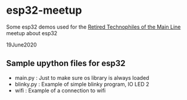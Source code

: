# esp32-meetup

Some esp32 demos used for the [Retired Technophiles of the Main Line](https://www.meetup.com/Retired-Technophiles-of-the-Main-Line/events/) meetup about esp32

19June2020

## Sample upython files for esp32

- main.py : Just to make sure os library is always loaded
- blinky.py : Example of simple blinky program, IO LED 2
- wifi : Example of a connection to wifi
